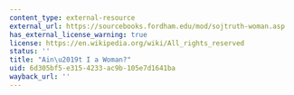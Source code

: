 ```yaml
---
content_type: external-resource
external_url: https://sourcebooks.fordham.edu/mod/sojtruth-woman.asp
has_external_license_warning: true
license: https://en.wikipedia.org/wiki/All_rights_reserved
status: ''
title: "Ain\u2019t I a Woman?"
uid: 6d305bf5-e315-4233-ac9b-105e7d1641ba
wayback_url: ''
---
```

